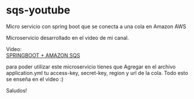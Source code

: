 # sqs-youtube

Micro servicio con spring boot que se conecta a una cola en Amazon AWS

Microservicio desarrollado en el video de mi canal.

Video:  
[SPRINGBOOT + AMAZON SQS](https://youtu.be/UV1T-gIyTYw)


para poder utilizar este microservicio  tienes que Agregar en el archivo application.yml tu access-key, secret-key, region y url de la cola. Todo esto se enseña en el video :)

Saludos!
